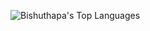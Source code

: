 ![Bishuthapa's Top Languages](https://github-readme-stats.vercel.app/api/top-langs/?username=Bishuthapa&theme=vue-dark&show_icons=true&hide_border=true&layout=compact)
